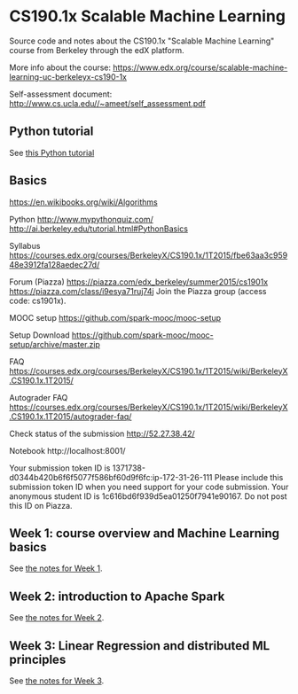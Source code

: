 # CS190.1x Scalable Machine Learning
Source code and notes about the CS190.1x "Scalable Machine Learning" course from Berkeley through the edX platform.

More info about the course:
https://www.edx.org/course/scalable-machine-learning-uc-berkeleyx-cs190-1x

Self-assessment document: http://www.cs.ucla.edu//~ameet/self_assessment.pdf


## Python tutorial
See [this Python tutorial](python-tutorial.md)


## Basics
https://en.wikibooks.org/wiki/Algorithms

Python
http://www.mypythonquiz.com/
http://ai.berkeley.edu/tutorial.html#PythonBasics

Syllabus
https://courses.edx.org/courses/BerkeleyX/CS190.1x/1T2015/fbe63aa3c95948e3912fa128aedec27d/

Forum (Piazza)
https://piazza.com/edx_berkeley/summer2015/cs1901x
https://piazza.com/class/i9esya71ruj74j
Join the Piazza group (access code: cs1901x).

MOOC setup
https://github.com/spark-mooc/mooc-setup

Setup
Download https://github.com/spark-mooc/mooc-setup/archive/master.zip

FAQ
https://courses.edx.org/courses/BerkeleyX/CS190.1x/1T2015/wiki/BerkeleyX.CS190.1x.1T2015/

Autograder FAQ
https://courses.edx.org/courses/BerkeleyX/CS190.1x/1T2015/wiki/BerkeleyX.CS190.1x.1T2015/autograder-faq/


Check status of the submission
http://52.27.38.42/

Notebook
http://localhost:8001/


Your submission token ID is 1371738-d0344b420b6f6f5077f586bf60d9f6fc:ip-172-31-26-111
Please include this submission token ID when you need support for your code submission.
Your anonymous student ID is 1c616bd6f939d5ea01250f7941e90167. Do not post this ID on Piazza.



## Week 1: course overview and Machine Learning basics

See [the notes for Week 1](week-1.md).


## Week 2: introduction to Apache Spark

See [the notes for Week 2](week-2.md).


## Week 3: Linear Regression and distributed ML principles

See [the notes for Week 3](week-3.md).